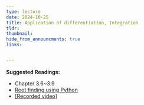 ```yaml
---
type: lecture
date: 2024-10-25
title: Application of differentiation, Integration
tldr: 
thumbnail: 
hide_from_announcments: true
links: 


---
```

**Suggested Readings:**
- Chapter 3.6~3.9
- [Root finding using Python](https://patrickwalls.github.io/mathematicalpython/root-finding/newton/)
- [[Recorded video]](https://www.youtube.com/playlist?list=PLHNZtBNWQ-85lNcV9oqC9_dR7m12XXRi8)

